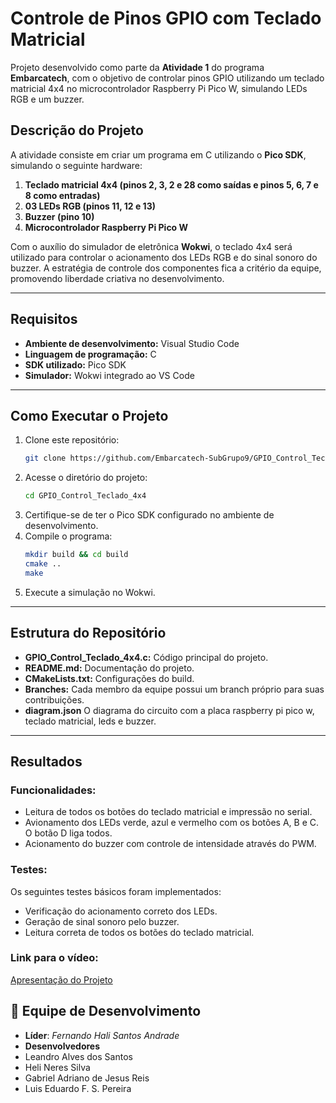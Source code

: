 # Controle de Pinos GPIO com Teclado Matricial

Projeto desenvolvido como parte da **Atividade 1** do programa **Embarcatech**, com o objetivo de controlar pinos GPIO utilizando um teclado matricial 4x4 no microcontrolador Raspberry Pi Pico W, simulando LEDs RGB e um buzzer.

## Descrição do Projeto

A atividade consiste em criar um programa em C utilizando o **Pico SDK**, simulando o seguinte hardware:

1. **Teclado matricial 4x4 (pinos 2, 3, 2 e 28 como saídas e pinos 5, 6, 7 e 8 como entradas)**
2. **03 LEDs RGB (pinos 11, 12 e 13)**
3. **Buzzer (pino 10)**
4. **Microcontrolador Raspberry Pi Pico W**

Com o auxílio do simulador de eletrônica **Wokwi**, o teclado 4x4 será utilizado para controlar o acionamento dos LEDs RGB e do sinal sonoro do buzzer. A estratégia de controle dos componentes fica a critério da equipe, promovendo liberdade criativa no desenvolvimento.

---



## Requisitos

- **Ambiente de desenvolvimento:** Visual Studio Code
- **Linguagem de programação:** C
- **SDK utilizado:** Pico SDK
- **Simulador:** Wokwi integrado ao VS Code

---



## Como Executar o Projeto

1. Clone este repositório:
   ```bash
   git clone https://github.com/Embarcatech-SubGrupo9/GPIO_Control_Teclado_4x4.git
   ```
2. Acesse o diretório do projeto:
   ```bash
   cd GPIO_Control_Teclado_4x4
   ```
3. Certifique-se de ter o Pico SDK configurado no ambiente de desenvolvimento.
4. Compile o programa:
   ```bash
   mkdir build && cd build
   cmake ..
   make
   ```
5. Execute a simulação no Wokwi.

---



## Estrutura do Repositório

- **GPIO_Control_Teclado_4x4.c:** Código principal do projeto.
- **README.md:** Documentação do projeto.
- **CMakeLists.txt:** Configurações do build.
- **Branches:** Cada membro da equipe possui um branch próprio para suas contribuições.
- **diagram.json** O diagrama do circuito com a placa raspberry pi pico w, teclado matricial, leds e buzzer.

---



## Resultados

### Funcionalidades:

* Leitura de todos os botões do teclado matricial e impressão no serial.
* Avionamento dos LEDs verde, azul e vermelho com os botões A, B e C. O botão D liga todos.
* Acionamento do buzzer com controle de intensidade através do PWM.

### Testes:

Os seguintes testes básicos foram implementados:

* Verificação do acionamento correto dos LEDs.
* Geração de sinal sonoro pelo buzzer.
* Leitura correta de todos os botões do teclado matricial.

### Link para o vídeo:

[Apresentação do Projeto]([https://link-do-video.com](https://www.dropbox.com/scl/fi/aczoznzc0ohi6fmcvengn/2025-01-19-22-44-23.mkv?rlkey=mr24ud3lnrdsvvnrouqywpqji&st=xqus8yuc&dl=0))

## 👥 Equipe de Desenvolvimento

- **Líder**: *Fernando Hali Santos Andrade*
- **Desenvolvedores**
- Leandro Alves dos Santos
- Heli Neres Silva
- Gabriel Adriano de Jesus Reis
- Luis Eduardo F. S. Pereira
